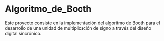 # Algoritmo_de_Booth
 Este proyecto consiste en la implementación del algoritmo de Booth para el desarrollo de una unidad de multiplicación de signo a través del diseño digital sincrónico.
